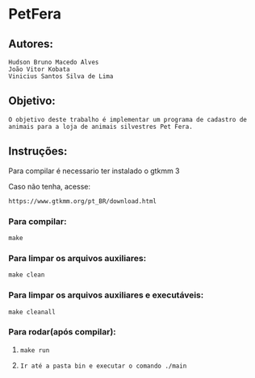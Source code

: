 # PetFera

## Autores: 
	Hudson Bruno Macedo Alves
	João Vitor Kobata
	Vinicius Santos Silva de Lima

## Objetivo:

	O objetivo deste trabalho é implementar um programa de cadastro de animais para a loja de animais silvestres Pet Fera.

## Instruções:

Para compilar é necessario ter instalado o gtkmm 3

Caso não tenha, acesse:
	
	https://www.gtkmm.org/pt_BR/download.html

### Para compilar:

	make

### Para limpar os arquivos auxiliares:

    make clean

### Para limpar os arquivos auxiliares e executáveis:

    make cleanall
    
### Para rodar(após compilar):
1)
    ```
    make run
    ```
2)
    ```
    Ir até a pasta bin e executar o comando ./main
    ```
